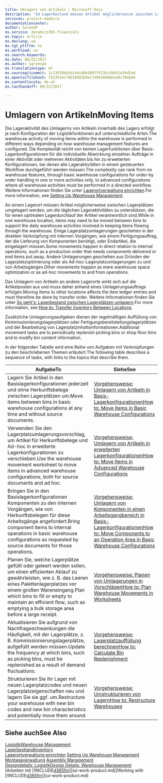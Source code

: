 ```yaml
---
title: Umlagern von Artikeln | Microsoft Docs
description: "Im Lagerbestand müssen Artikel möglicherweise zwischen Lagerplätzen umgelagert werden, um die täglichen Lageraktivitäten zu unterstützen, die für einen optimalen Lagerdurchlauf der Artikel verantwortlich sind. Einige Lagerplatzumlagerungen geschehen in der direkten Verknüpfung mit internen Vorgängen, wie einem Fertigungsauftrag, der die Lieferung von Komponenten benötigt, oder Endartikel, die eingelagert müssen. Andere Umlagerungen geschehen aus Gründen der Lagerplatzoptimierung oder als Ad-hoc-Lagerplatzumlagerungen zu und von Arbeitsgängen."
services: project-madeira
documentationcenter: 
author: SorenGP
ms.service: dynamics365-financials
ms.topic: article
ms.devlang: na
ms.tgt_pltfrm: na
ms.workload: na
ms.search.keywords: 
ms.date: 08/22/2017
ms.author: sgroespe
ms.translationtype: HT
ms.sourcegitcommit: 2c13559bb3dc44cdb61697f5135c5b931e34d2a8
ms.openlocfilehash: f52353ec74b10983b0acfd04169d6b146c70eb84
ms.contentlocale: de-at
ms.lasthandoff: 09/22/2017

---
```

# <a name="moving-items"></a><span data-ttu-id="80b01-105">Umlagern von Artikeln</span><span class="sxs-lookup"><span data-stu-id="80b01-105">Moving Items</span></span>
<span data-ttu-id="80b01-106">Die Lageraktivität des Umlagerns von Artikeln innerhalb des Lagers erfolgt je nach Konfiguration der Logistikfunktionen auf unterschiedliche Arten.</span><span class="sxs-lookup"><span data-stu-id="80b01-106">The warehouse activity of moving items within the warehouse is performed in different ways depending on how warehouse management features are configured.</span></span> <span data-ttu-id="80b01-107">Die Komplexität reicht von keinen Lagerfunktionen über Basis-Lagerkonfigurationen für die individuelle Abwicklung einzelner Aufträge in einer Aktivität oder mehreren Aktivitäten bis hin zu erweiterten Konfigurationen, bei denen alle Lageraktivitäten in einem gesteuerten Workflow durchgeführt werden müssen.</span><span class="sxs-lookup"><span data-stu-id="80b01-107">The complexity can rank from no warehouse features, through basic warehouse configurations for order-by order handling in one or more activities only, to advanced configurations where all warehouse activities must be performed in a directed workflow.</span></span> <span data-ttu-id="80b01-108">Weitere Informationen finden Sie unter [Lagerortverwaltung einrichten](warehouse-setup-warehouse.md).</span><span class="sxs-lookup"><span data-stu-id="80b01-108">For more information, see [Setting Up Warehouse Management](warehouse-setup-warehouse.md).</span></span>

<span data-ttu-id="80b01-109">An einem Lagerort müssen Artikel möglicherweise zwischen Lagerplätzen umgelagert werden, um die täglichen Lageraktivitäten zu unterstützen, die für einen optimalen Lagerdurchlauf der Artikel verantwortlich sind.</span><span class="sxs-lookup"><span data-stu-id="80b01-109">While in one warehouse location, items may need to be moved between bins to support the daily warehouse activities involved in keeping items flowing through the warehouse.</span></span> <span data-ttu-id="80b01-110">Einige Lagerplatzumlagerungen geschehen in der direkten Verknüpfung mit internen Vorgängen, wie einem Fertigungsauftrag, der die Lieferung von Komponenten benötigt, oder Endartikel, die eingelagert müssen.</span><span class="sxs-lookup"><span data-stu-id="80b01-110">Some movements happen in direct relation to internal operations, such as a production order that needs components delivered or end items put away.</span></span> <span data-ttu-id="80b01-111">Andere Umlagerungen geschehen aus Gründen der Lagerplatzoptimierung oder als Ad-hoc-Lagerplatzumlagerungen zu und von Arbeitsgängen.</span><span class="sxs-lookup"><span data-stu-id="80b01-111">Other movements happen as mere warehouse space optimization or as ad-hoc movements to and from operations.</span></span>

<span data-ttu-id="80b01-112">Das Umlagern von Artikeln an andere Lagerorte wirkt sich auf die Artikelposten aus und muss daher anhand eines Umlagerungsauftrags erfolgen.</span><span class="sxs-lookup"><span data-stu-id="80b01-112">Moving items to other locations affects the item ledger entries and must therefore be done by transfer order.</span></span> <span data-ttu-id="80b01-113">Weitere Informationen finden Sie unter [So geht's: Lagerbestand zwischen Lagerplätzen umlagern](inventory-how-transfer-between-locations.md).</span><span class="sxs-lookup"><span data-stu-id="80b01-113">For more information, see [How to: Transfer Inventory Between Locations](inventory-how-transfer-between-locations.md).</span></span>  

<span data-ttu-id="80b01-114">Zusätzliche Umlagerungsaufgaben dienen der regelmäßigen Auffüllung von Kommissionierungslagerplätzen oder Fertigungsbereitstellungslagerplätzen und der Bearbeitung von Lagerplatzinhaltsinformationen.</span><span class="sxs-lookup"><span data-stu-id="80b01-114">Additional movement tasks are to periodically replenish picking bins or shop floor bins and to modify bin content information.</span></span>  

 <span data-ttu-id="80b01-115">In der folgenden Tabelle wird eine Reihe von Aufgaben mit Verknüpfungen zu den beschriebenen Themen erläutert.</span><span class="sxs-lookup"><span data-stu-id="80b01-115">The following table describes a sequence of tasks, with links to the topics that describe them.</span></span>   

|<span data-ttu-id="80b01-116">**Aufgabe**</span><span class="sxs-lookup"><span data-stu-id="80b01-116">**To**</span></span>|<span data-ttu-id="80b01-117">**Siehe**</span><span class="sxs-lookup"><span data-stu-id="80b01-117">**See**</span></span>|  
|------------|-------------|  
|<span data-ttu-id="80b01-118">Lagern Sie Artikel in den Basislagerkonfigurationen jederzeit und ohne Herkunftsbelege zwischen Lagerplätzen um.</span><span class="sxs-lookup"><span data-stu-id="80b01-118">Move items between bins in basic warehouse configurations at any time and without source documents.</span></span>|[<span data-ttu-id="80b01-119">Vorgehensweise: Umlagern von Artikeln in Basis-Lagerkonfigurationen</span><span class="sxs-lookup"><span data-stu-id="80b01-119">How to: Move Items in Basic Warehouse Configurations</span></span>](warehouse-how-to-move-items-ad-hoc-in-basic-warehousing.md)|
|<span data-ttu-id="80b01-120">Verwenden Sie den Lagerplatzumlagerungsvorschlag, um Artikel für Herkunftsbelege und Ad-hoc in erweiterte Lagerkonfigurationen zu verschieben.</span><span class="sxs-lookup"><span data-stu-id="80b01-120">Use the warehouse movement worksheet to move items in advanced warehouse configurations, both for source documents and ad hoc.</span></span>|[<span data-ttu-id="80b01-121">Vorgehensweise: Umlagern von Artikeln in erweiterten Lagerkonfigurationen</span><span class="sxs-lookup"><span data-stu-id="80b01-121">How to: Move Items in Advanced Warehouse Configurations</span></span>](warehouse-how-to-move-items-in-advanced-warehousing.md)|  
|<span data-ttu-id="80b01-122">Bringen Sie in den Basislagerkonfigurationen Komponenten zu den internen Vorgängen, wie von Herkunftsbelegen für diese Arbeitsgänge angefordert.</span><span class="sxs-lookup"><span data-stu-id="80b01-122">Bring component items to internal operations in basic warehouse configurations as requested by source documents for those operations.</span></span>|[<span data-ttu-id="80b01-123">Vorgehensweise: Umlagern von Komponenten in einen Arbeitsgangbereich in Basis-Lagerkonfigurationen</span><span class="sxs-lookup"><span data-stu-id="80b01-123">How to: Move Components to an Operation Area in Basic Warehouse Configurations</span></span>](warehouse-how-to-move-components-to-an-operation-area-in-basic-warehousing.md)|
|<span data-ttu-id="80b01-124">Planen Sie, welche Lagerplätze gefüllt oder geleert werden sollen, um einen effizienten Ablauf zu gewährleisten, wie z. B. das Leeren eines Palettenlagerplatzes vor einem großen Wareneingang.</span><span class="sxs-lookup"><span data-stu-id="80b01-124">Plan which bins to fill or empty to maintain an efficient flow, such as emptying a bulk storage area before a large receipt.</span></span>|[<span data-ttu-id="80b01-125">Vorgehensweise: Planen von Umlagerungen in Vorschlägen</span><span class="sxs-lookup"><span data-stu-id="80b01-125">How to: Plan Warehouse Movements in Worksheets</span></span>](warehouse-how-to-plan-warehouse-movements-in-worksheets.md)|
|<span data-ttu-id="80b01-126">Aktualisieren Sie aufgrund von Nachfrageschwankungen die Häufigkeit, mit der Lagerplätze, z. B. Kommissionierungslagerplätze, aufgefüllt werden müssen.</span><span class="sxs-lookup"><span data-stu-id="80b01-126">Update the frequency at which bins, such as picking bins, must be replenished as a result of demand fluctuations.</span></span>|[<span data-ttu-id="80b01-127">Vorgehensweise: Lagerplatzauffüllung berechnen</span><span class="sxs-lookup"><span data-stu-id="80b01-127">How to: Calculate Bin Replenishment</span></span>](warehouse-how-to-calculate-bin-replenishment.md)|
|<span data-ttu-id="80b01-128">Strukturieren Sie Ihr Lager mit neuen Lagerplatzcodes und neuen Lagerplatzeigenschaften neu und lagern Sie sie ggf. um.</span><span class="sxs-lookup"><span data-stu-id="80b01-128">Restructure your warehouse with new bin codes and new bin characteristics and potentially move them around.</span></span>|[<span data-ttu-id="80b01-129">Vorgehensweise: Umstrukturieren von Lagern</span><span class="sxs-lookup"><span data-stu-id="80b01-129">How to: Restructure Warehouses</span></span>](warehouse-how-to-restructure-warehouses.md)|  

## <a name="see-also"></a><span data-ttu-id="80b01-130">Siehe auch</span><span class="sxs-lookup"><span data-stu-id="80b01-130">See Also</span></span>  
[<span data-ttu-id="80b01-131">Logistik</span><span class="sxs-lookup"><span data-stu-id="80b01-131">Warehouse Management</span></span>](warehouse-manage-warehouse.md)  
[<span data-ttu-id="80b01-132">Lagerbesttand</span><span class="sxs-lookup"><span data-stu-id="80b01-132">Inventory</span></span>](inventory-manage-inventory.md)  
<span data-ttu-id="80b01-133">[Lagerortverwaltung einrichten](warehouse-setup-warehouse.md)   </span><span class="sxs-lookup"><span data-stu-id="80b01-133">[Setting Up Warehouse Management](warehouse-setup-warehouse.md)   </span></span>  
<span data-ttu-id="80b01-134">[Montageverwaltung](assembly-assemble-items.md)  </span><span class="sxs-lookup"><span data-stu-id="80b01-134">[Assembly Management](assembly-assemble-items.md)  </span></span>  
[<span data-ttu-id="80b01-135">Designdetails: Logistik</span><span class="sxs-lookup"><span data-stu-id="80b01-135">Design Details: Warehouse Management</span></span>](design-details-warehouse-management.md)  
<span data-ttu-id="80b01-136">[Arbeiten mit [!INCLUDE[d365fin](includes/d365fin_md.md)]](ui-work-product.md)</span><span class="sxs-lookup"><span data-stu-id="80b01-136">[Working with [!INCLUDE[d365fin](includes/d365fin_md.md)]](ui-work-product.md)</span></span>

